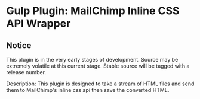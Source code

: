 # Gulp Plugin: MailChimp Inline CSS API Wrapper

## Notice
This plugin is in the very early stages of development. Source may be extremely volatile at this current stage. Stable source will be tagged with a release number.

Description:
This plugin is designed to take a stream of HTML files and send them to MailChimp's inline css api then save the converted HTML.
